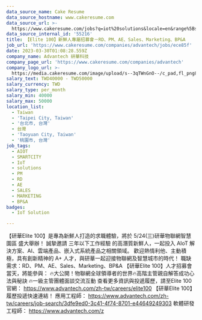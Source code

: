 ```yaml
---
data_source_name: Cake Resume
data_source_hostname: www.cakeresume.com
data_source_url: >-
  https://www.cakeresume.com/jobs?q=iot%20solutions&locale=en&range%5Bsalary_range%5D%5Bmin%5D=1000000
data_source_internal_id: '55216'
title: 【Elite 100】新鮮人專屬招募會－RD、PM、AE、Sales、Marketing、BP&A
job_url: 'https://www.cakeresume.com/companies/advantech/jobs/ece85f'
date: 2023-03-30T01:08:28.559Z
company_name: Advantech 研華科技
company_page_url: 'https://www.cakeresume.com/companies/advantech'
company_logo_url: >-
  https://media.cakeresume.com/image/upload/s--3qTWnGnO--/c_pad,fl_png8,h_200,w_200/v1643360279/yupj58zxpza7gabhhfyz.png
salary_text: TWD40000 - TWD50000
salary_currency: TWD
salary_type: per_month
salary_min: 40000
salary_max: 50000
location_list:
  - Taiwan
  - 'Taipei City, Taiwan'
  - '台北市, 台灣'
  - 台灣
  - 'Taoyuan City, Taiwan'
  - '桃園市, 台灣'
job_tags:
  - AIOT
  - SMARTCITY
  - IoT
  - solutions
  - PM
  - RD
  - AE
  - SALES
  - MARKETING
  - BP&A
badges:
  - IoT Solution

---
```


【研華Elite 100】是專為新鮮人打造的求職體驗，將於 5/24(三)研華物聯網智慧園區 盛大舉辦！ 誠摯邀請 三年以下工作經驗 的高潛質新鮮人，一起投入 AIoT 解決方案、AI、雲端產品、嵌入式系統產品之相關領域。 歡迎熱情利他、主動積極，具有創新精神的 A+ 人才，與研華一起迎接物聯網及智慧城市的時代！ 職缺需求：RD、PM、AE、Sales、Marketing、BP&A 【研華Elite 100】人才招募會當天，將能參與： 🔥大公開！物聯網全球領導者的世界​ 🔥高階主管​親自解答成功心法與秘訣 🔥一級主管團體面談交流互動 查看更多資訊與投遞履歷，請至Elite 100官網： https://www.advantech.com/zh-tw/careers/elite100 【研華Elite 100】履歷投遞快速連結！ 應用工程師： https://www.advantech.com/zh-tw/careers/job-search/3dfe9ed0-3c41-4f74-8701-e44649249303 軟體研發工程師： https://www.advantech.com/z